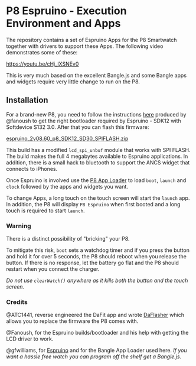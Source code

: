 # P8 Espruino - Execution Environment and Apps


The repository contains a set of Espruino Apps for the P8 Smartwatch together with drivers to support these Apps. The following video demonstrates some of these:

https://youtu.be/cHj_lXSNEv0

This is very much based on the excellent Bangle.js and some Bangle apps and widgets require very little change to run on the P8. 

## Installation

For a brand-new P8, you need to follow the instructions [here](https://github.com/fanoush/ds-d6/tree/master/espruino/DFU/P8) produced by @fanoush to get the right bootloader required by Espruino - SDK12 with Softdevice S132 3.0. After that you can flash this firmware:

[espruino_2v08.60_p8_SDK12_SD30_SPIFLASH.zip](https://github.com/jeffmer/P8Apps/blob/main/firmware/espruino_2v08.60_p8_SDK12_SD30_SPIFLASH.zip)

This build has a modified `lcd_spi_unbuf` module that works with SPI FLASH. The build makes the full 4 megabytes available to Espruino applications. In addition, there is a small hack to bluetooth to support the ANCS widget that connects to iPhones.

Once Espruino is involved use the [P8 App Loader](https://jeffmer.github.io/P8Apps/) to load `boot`, `launch` and `clock` followed by the apps and widgets you want.

To change Apps, a long touch on the touch screen will start the `launch` app. In addition, the P8 will display `P8 Espruino` when first booted and a long touch is required to start `launch`.

### Warning

There is a distinct possibility of "bricking" your P8. 

To mitigate this risk, `boot` sets a watchdog timer and if you press the button and hold it for over 5 seconds, the P8 should reboot when you release the button. If there is no response, let the battery go flat and the P8 should restart when you connect the charger. 

*Do not use `clearWatch()` anywhere as it kills both the button and the touch screen.*


### Credits

@ATC1441, reverse engineered the DaFit app and wrote [DaFlasher](https://play.google.com/store/apps/details?id=com.atcnetz.paatc.patc&gl=US) which allows you to replace the firmware the P8 comes with.

@Fanoush, for the Espruino builds/bootloader and his help with getting the LCD driver to work.


@gfwilliams, for [Espruino](https://www.espruino.com/) and for the Bangle App Loader used here. *If you want a hassle free watch you can program off the shelf get a Bangle.js.*

